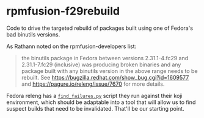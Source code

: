 # rpmfusion-f29rebuild
Code to drive the targeted rebuild of packages built using one of Fedora's bad binutils versions.

As Rathann noted on the rpmfusion-developers list:
> the binutils package in Fedora between versions 2.31.1-4.fc29 and
> 2.31.1-7.fc29 (inclusive) was producing broken binaries and any package
> built with any binutils version in the above range needs to be rebuilt.
> See https://bugzilla.redhat.com/show_bug.cgi?id=1609577 and
> https://pagure.io/releng/issue/7670 for more details.

Fedora releng has a [`find_failures.py`](https://pagure.io/releng/blame/scripts/find_failures.py?identifier=master) script they run against their koji environment, which should be adaptable into a tool that will allow us to find suspect builds that need to be invalidated. That'll be our starting point.
